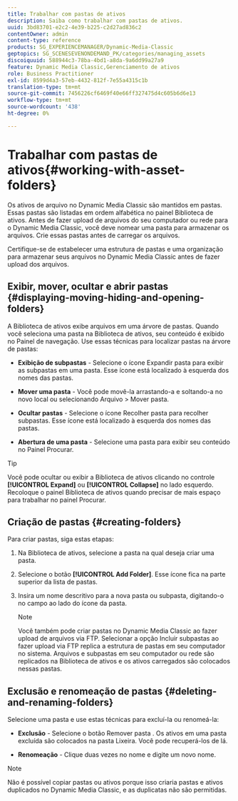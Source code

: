 ```yaml
---
title: Trabalhar com pastas de ativos
description: Saiba como trabalhar com pastas de ativos.
uuid: 3bd83701-e2c2-4e39-b225-c2d27ad836c2
contentOwner: admin
content-type: reference
products: SG_EXPERIENCEMANAGER/Dynamic-Media-Classic
geptopics: SG_SCENESEVENONDEMAND_PK/categories/managing_assets
discoiquuid: 588944c3-78ba-4bd1-a8da-9a6dd99a27a9
feature: Dynamic Media Classic,Gerenciamento de ativos
role: Business Practitioner
exl-id: 8599d4a3-57eb-4432-812f-7e55a4315c1b
translation-type: tm+mt
source-git-commit: 7456226cf6469f40e66ff327475d4c605b6d6e13
workflow-type: tm+mt
source-wordcount: '438'
ht-degree: 0%

---
```


# Trabalhar com pastas de ativos{#working-with-asset-folders}

Os ativos de arquivo no Dynamic Media Classic são mantidos em pastas. Essas pastas são listadas em ordem alfabética no painel Biblioteca de ativos. Antes de fazer upload de arquivos do seu computador ou rede para o Dynamic Media Classic, você deve nomear uma pasta para armazenar os arquivos. Crie essas pastas antes de carregar os arquivos.

Certifique-se de estabelecer uma estrutura de pastas e uma organização para armazenar seus arquivos no Dynamic Media Classic antes de fazer upload dos arquivos.

## Exibir, mover, ocultar e abrir pastas {#displaying-moving-hiding-and-opening-folders}

A Biblioteca de ativos exibe arquivos em uma árvore de pastas. Quando você seleciona uma pasta na Biblioteca de ativos, seu conteúdo é exibido no Painel de navegação. Use essas técnicas para localizar pastas na árvore de pastas:

* **Exibição de subpastas**  - Selecione o ícone Expandir pasta para exibir as subpastas em uma pasta. Esse ícone está localizado à esquerda dos nomes das pastas.

* **Mover uma pasta**  - Você pode movê-la arrastando-a e soltando-a no novo local ou selecionando Arquivo > Mover pasta.

* **Ocultar pastas**  - Selecione o ícone Recolher pasta para recolher subpastas. Esse ícone está localizado à esquerda dos nomes das pastas.

* **Abertura de uma pasta**  - Selecione uma pasta para exibir seu conteúdo no Painel Procurar.

>[!TIP]
>
>Você pode ocultar ou exibir a Biblioteca de ativos clicando no controle **[!UICONTROL Expand]** ou **[!UICONTROL Collapse]** no lado esquerdo. Recoloque o painel Biblioteca de ativos quando precisar de mais espaço para trabalhar no painel Procurar.

## Criação de pastas {#creating-folders}

Para criar pastas, siga estas etapas:

1. Na Biblioteca de ativos, selecione a pasta na qual deseja criar uma pasta.
1. Selecione o botão **[!UICONTROL Add Folder]**. Esse ícone fica na parte superior da lista de pastas.
1. Insira um nome descritivo para a nova pasta ou subpasta, digitando-o no campo ao lado do ícone da pasta.

   >[!NOTE]
   >
   >Você também pode criar pastas no Dynamic Media Classic ao fazer upload de arquivos via FTP. Selecionar a opção Incluir subpastas ao fazer upload via FTP replica a estrutura de pastas em seu computador no sistema. Arquivos e subpastas em seu computador ou rede são replicados na Biblioteca de ativos e os ativos carregados são colocados nessas pastas.

## Exclusão e renomeação de pastas {#deleting-and-renaming-folders}

Selecione uma pasta e use estas técnicas para excluí-la ou renomeá-la:

* **Exclusão**  - Selecione o botão Remover pasta . Os ativos em uma pasta excluída são colocados na pasta Lixeira. Você pode recuperá-los de lá.

* **Renomeação**  - Clique duas vezes no nome e digite um novo nome.

>[!NOTE]
>
>Não é possível copiar pastas ou ativos porque isso criaria pastas e ativos duplicados no Dynamic Media Classic, e as duplicatas não são permitidas.
